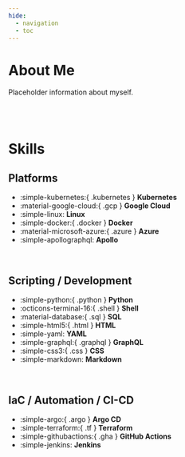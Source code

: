 ```yaml
---
hide:
  - navigation
  - toc
---
```


# About Me
Placeholder information about myself.


<br><br>

# Skills
## Platforms
<div class="grid cards" markdown>

- :simple-kubernetes:{ .kubernetes } __Kubernetes__
- :material-google-cloud:{ .gcp } __Google Cloud__
- :simple-linux: __Linux__
- :simple-docker:{ .docker } __Docker__
- :material-microsoft-azure:{ .azure } __Azure__
- :simple-apollographql: __Apollo__

</div><br>

## Scripting / Development
<div class="grid cards" markdown>

- :simple-python:{ .python } __Python__
- :octicons-terminal-16:{ .shell } __Shell__
- :material-database:{ .sql } __SQL__
- :simple-html5:{ .html } __HTML__
- :simple-yaml: __YAML__
- :simple-graphql:{ .graphql } __GraphQL__
- :simple-css3:{ .css } __CSS__
- :simple-markdown: __Markdown__

</div><br>

## IaC / Automation / CI-CD
<div class="grid cards" markdown>

- :simple-argo:{ .argo } __Argo CD__
- :simple-terraform:{ .tf } __Terraform__
- :simple-githubactions:{ .gha } __GitHub Actions__
- :simple-jenkins: __Jenkins__

</div><br>